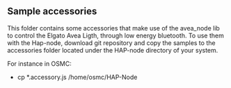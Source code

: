 

## Sample accessories

This folder contains some accessories that make use of the avea_node lib to control the Elgato Avea Ligth, through low energy bluetooth.
To use them with the Hap-node, download git repository and copy the samples to the accessories folder located under the HAP-node directory of your system.

 For instance in OSMC:
 * cp *.accessory.js /home/osmc/HAP-Node
